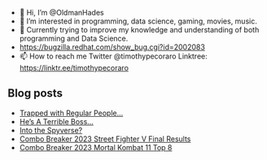 - 👋 Hi, I’m @OldmanHades
- 👀 I’m interested in programming, data science, gaming, movies, music.
- 🌱 Currently trying to improve my knowledge and understanding of both programming and Data Science.
- https://bugzilla.redhat.com/show_bug.cgi?id=2002083
- 📫 How to reach me Twitter @timothypecoraro
Linktree: https://linktr.ee/timothypecoraro

## Blog posts
<!-- BLOG-POST-LIST:START -->
- [Trapped with Regular People…](https://medium.com/@timothypecoraro/trapped-with-regular-people-f5b4719b2391?source=rss-5097f5c9b801------2)
- [He’s A Terrible Boss…](https://medium.com/@timothypecoraro/hes-a-terrible-boss-6378a9aac086?source=rss-5097f5c9b801------2)
- [Into the Spyverse?](https://medium.com/@timothypecoraro/into-the-spyverse-65561c2a54a0?source=rss-5097f5c9b801------2)
- [Combo Breaker 2023 Street Fighter V Final Results](https://medium.com/@timothypecoraro/combo-breaker-2023-street-fighter-v-final-results-cce89869e56c?source=rss-5097f5c9b801------2)
- [Combo Breaker 2023 Mortal Kombat 11 Top 8](https://medium.com/@timothypecoraro/combo-breaker-2023-mortal-kombat-11-top-8-9f5f5aaffdbe?source=rss-5097f5c9b801------2)
<!-- BLOG-POST-LIST:END -->
